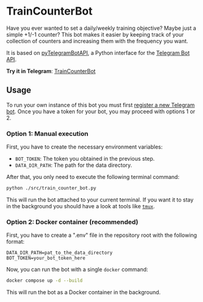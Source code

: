 

# TrainCounterBot

Have you ever wanted to set a daily/weekly training objective? Maybe just a simple +1/-1 counter? This bot makes it easier by keeping track of your collection of counters and increasing them with the frequency you want.

It is based on [pyTelegramBotAPI](https://github.com/eternnoir/pyTelegramBotAPI"), a Python interface for the [Telegram Bot API](https://core.telegram.org/bots/api).

**Try it in Telegram**: [TrainCounterBot](https://t.me/TrainCounterBot)


## Usage

To run your own instance of this bot you must first [register a new Telegram bot](https://core.telegram.org/bots#6-botfather). Once you have a token for your bot, you may proceed with options 1 or 2.


### Option 1: Manual execution

First, you have to create the necessary environment variables:
  - `BOT_TOKEN`: The token you obtained in the previous step.
  - `DATA_DIR_PATH`: The path for the data directory.

After that, you only need to execute the following terminal command:

```Bash
python ./src/train_counter_bot.py
```

This will run the bot attached to your current terminal. If you want it to stay in the background you should have a look at tools like [`tmux`](https://github.com/tmux/tmux).


### Option 2: Docker container (recommended)

First, you have to create a ".env" file in the repository root with the following format:

```
DATA_DIR_PATH=pat_to_the_data_directory
BOT_TOKEN=your_bot_token_here
```

Now, you can run the bot with a single `docker` command:

```Bash
docker compose up -d --build
```

This will run the bot as a Docker container in the background.
